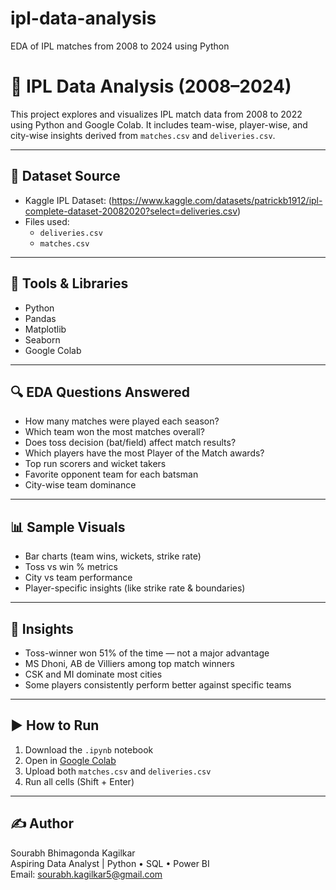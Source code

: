 # ipl-data-analysis
EDA of IPL matches from 2008 to 2024 using Python

# 🏏 IPL Data Analysis (2008–2024)

This project explores and visualizes IPL match data from 2008 to 2022 using Python and Google Colab. It includes team-wise, player-wise, and city-wise insights derived from `matches.csv` and `deliveries.csv`.

---

## 📂 Dataset Source

- Kaggle IPL Dataset: (https://www.kaggle.com/datasets/patrickb1912/ipl-complete-dataset-20082020?select=deliveries.csv)
- Files used:
  - `deliveries.csv`
  - `matches.csv`

---

## 🔧 Tools & Libraries

- Python
- Pandas
- Matplotlib
- Seaborn
- Google Colab

---

## 🔍 EDA Questions Answered

- How many matches were played each season?
- Which team won the most matches overall?
- Does toss decision (bat/field) affect match results?
- Which players have the most Player of the Match awards?
- Top run scorers and wicket takers
- Favorite opponent team for each batsman
- City-wise team dominance

---

## 📊 Sample Visuals

- Bar charts (team wins, wickets, strike rate)
- Toss vs win % metrics
- City vs team performance
- Player-specific insights (like strike rate & boundaries)

---

## 🧠 Insights

- Toss-winner won 51% of the time — not a major advantage
- MS Dhoni, AB de Villiers among top match winners
- CSK and MI dominate most cities
- Some players consistently perform better against specific teams

---

## ▶️ How to Run

1. Download the `.ipynb` notebook
2. Open in [Google Colab](https://colab.research.google.com)
3. Upload both `matches.csv` and `deliveries.csv`
4. Run all cells (Shift + Enter)

---

## ✍️ Author

Sourabh Bhimagonda Kagilkar  
Aspiring Data Analyst | Python • SQL • Power BI  
Email: sourabh.kagilkar5@gmail.com
